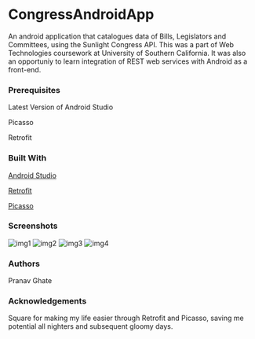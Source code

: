 # CongressAndroidApp
An android application that catalogues data of Bills, Legislators and Committees, using the Sunlight Congress API. This was a part of Web Technologies coursework at University of Southern California. It was also an opportuniy to learn integration of REST web services with Android as a front-end.

### Prerequisites
Latest Version of Android Studio

Picasso

Retrofit


### Built With

[Android Studio](https://developer.android.com/studio/index.html)

[Retrofit](https://square.github.io/retrofit/)

[Picasso](square.github.io/picasso/)

### Screenshots

![img1](http://imgur.com/Bo0MAkS) ![img2](http://imgur.com/Zhr0uxd) ![img3](http://imgur.com/Wh9r6tT) ![img4](http://imgur.com/Ox5CdY5)


### Authors

Pranav Ghate

### Acknowledgements

Square for making my life easier through Retrofit and Picasso, saving me potential all nighters and subsequent gloomy days.





